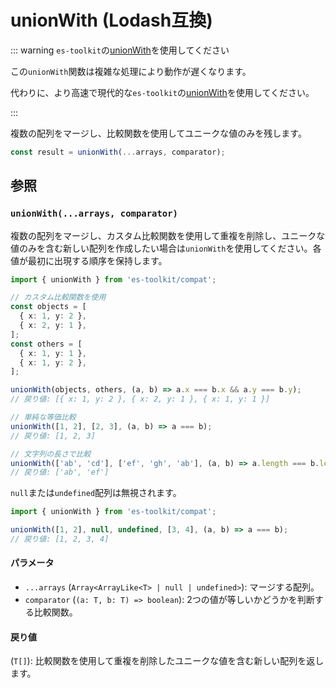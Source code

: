 # unionWith (Lodash互換)

::: warning `es-toolkit`の[unionWith](../../array/unionWith.md)を使用してください

この`unionWith`関数は複雑な処理により動作が遅くなります。

代わりに、より高速で現代的な`es-toolkit`の[unionWith](../../array/unionWith.md)を使用してください。

:::

複数の配列をマージし、比較関数を使用してユニークな値のみを残します。

```typescript
const result = unionWith(...arrays, comparator);
```

## 参照

### `unionWith(...arrays, comparator)`

複数の配列をマージし、カスタム比較関数を使用して重複を削除し、ユニークな値のみを含む新しい配列を作成したい場合は`unionWith`を使用してください。各値が最初に出現する順序を保持します。

```typescript
import { unionWith } from 'es-toolkit/compat';

// カスタム比較関数を使用
const objects = [
  { x: 1, y: 2 },
  { x: 2, y: 1 },
];
const others = [
  { x: 1, y: 1 },
  { x: 1, y: 2 },
];

unionWith(objects, others, (a, b) => a.x === b.x && a.y === b.y);
// 戻り値: [{ x: 1, y: 2 }, { x: 2, y: 1 }, { x: 1, y: 1 }]

// 単純な等価比較
unionWith([1, 2], [2, 3], (a, b) => a === b);
// 戻り値: [1, 2, 3]

// 文字列の長さで比較
unionWith(['ab', 'cd'], ['ef', 'gh', 'ab'], (a, b) => a.length === b.length);
// 戻り値: ['ab', 'ef']
```

`null`または`undefined`配列は無視されます。

```typescript
import { unionWith } from 'es-toolkit/compat';

unionWith([1, 2], null, undefined, [3, 4], (a, b) => a === b);
// 戻り値: [1, 2, 3, 4]
```

#### パラメータ

- `...arrays` (`Array<ArrayLike<T> | null | undefined>`): マージする配列。
- `comparator` (`(a: T, b: T) => boolean`): 2つの値が等しいかどうかを判断する比較関数。

#### 戻り値

(`T[]`): 比較関数を使用して重複を削除したユニークな値を含む新しい配列を返します。
